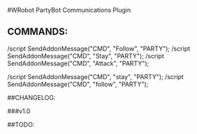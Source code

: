 #WRobot PartyBot Communications Plugin

## COMMANDS:

/script SendAddonMessage("CMD", "Follow", "PARTY");
/script SendAddonMessage("CMD", "Stay", "PARTY");
/script SendAddonMessage("CMD", "Attack", "PARTY");

/script SendAddonMessage("CMD", "stay", "PARTY");
/script SendAddonMessage("CMD", "follow", "PARTY");

##CHANGELOG:

###v1.0




##TODO:
